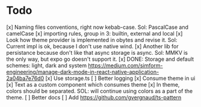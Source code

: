 # Todo

[x] Naming files conventions, right now kebab-case. Sol: PascalCase and camelCase
[x] importing rules, group in 3: builtin, external and local
[x] Look how theme provider is implemented in obytes and revise it. Sol: Current impl is ok, because I don't use native wind.
[x] Another lib for persistance because don't like that async storage is async. Sol: MMKV is the only way, but expo go doesn't support it.
[x] DONE: Storage and default schemes: light, dark and system https://medium.com/simform-engineering/manage-dark-mode-in-react-native-application-2a04ba7e76d0
[x] Use storage.ts
[ ] Better logging
[x] Consume theme in ui
[x] Text as a custom component which consumes theme
[x] In theme, colors should be separated. SOL: will continue using colors as a part of the theme.
[ ] Better docs
[ ] Add https://github.com/gvergnaud/ts-pattern
